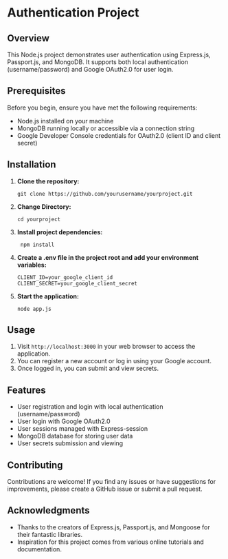 # Authentication Project

## Overview

This Node.js project demonstrates user authentication using Express.js, Passport.js, and MongoDB. It supports both local authentication (username/password) and Google OAuth2.0 for user login.

## Prerequisites

Before you begin, ensure you have met the following requirements:

- Node.js installed on your machine
- MongoDB running locally or accessible via a connection string
- Google Developer Console credentials for OAuth2.0 (client ID and client secret)

## Installation

1. **Clone the repository:**

   ```
   git clone https://github.com/yourusername/yourproject.git
   ```
2. **Change Directory:**

   ```
   cd yourproject
   ```
3. **Install project dependencies:**

   ```
    npm install
   ```
4. **Create a .env file in the project root and add your environment variables:**

   ```
   CLIENT_ID=your_google_client_id
   CLIENT_SECRET=your_google_client_secret
   ```
5. **Start the application:**

   ```
   node app.js
   ```

## Usage

1. Visit `http://localhost:3000` in your web browser to access the application.
2. You can register a new account or log in using your Google account.
3. Once logged in, you can submit and view secrets.

## Features

- User registration and login with local authentication (username/password)
- User login with Google OAuth2.0
- User sessions managed with Express-session
- MongoDB database for storing user data
- User secrets submission and viewing

## Contributing

Contributions are welcome! If you find any issues or have suggestions for improvements, please create a GitHub issue or submit a pull request.

## Acknowledgments

- Thanks to the creators of Express.js, Passport.js, and Mongoose for their fantastic libraries.
- Inspiration for this project comes from various online tutorials and documentation.



   


